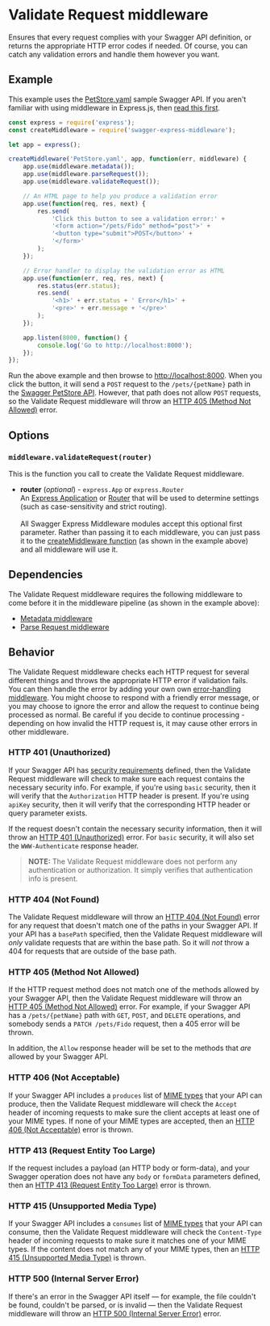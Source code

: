 Validate Request middleware
============================
Ensures that every request complies with your Swagger API definition, or returns the appropriate HTTP error codes if needed.  Of course, you can catch any validation errors and handle them however you want.


Example
--------------------------
This example uses the [PetStore.yaml](https://github.com/APIDevTools/swagger-express-middleware/blob/master/samples/PetStore.yaml) sample Swagger API.  If you aren't familiar with using middleware in Express.js, then [read this first](http://expressjs.com/guide/using-middleware.html).

```javascript
const express = require('express');
const createMiddleware = require('swagger-express-middleware');

let app = express();

createMiddleware('PetStore.yaml', app, function(err, middleware) {
    app.use(middleware.metadata());
    app.use(middleware.parseRequest());
    app.use(middleware.validateRequest());

    // An HTML page to help you produce a validation error
    app.use(function(req, res, next) {
        res.send(
            'Click this button to see a validation error:' +
            '<form action="/pets/Fido" method="post">' +
            '<button type="submit">POST</button>' +
            '</form>'
        );
    });

    // Error handler to display the validation error as HTML
    app.use(function(err, req, res, next) {
        res.status(err.status);
        res.send(
            '<h1>' + err.status + ' Error</h1>' +
            '<pre>' + err.message + '</pre>'
        );
    });

    app.listen(8000, function() {
        console.log('Go to http://localhost:8000');
    });
});
```

Run the above example and then browse to [http://localhost:8000](http://localhost:8000).  When you click the button, it will send a `POST` request to the `/pets/{petName}` path in the [Swagger PetStore API](https://github.com/APIDevTools/swagger-express-middleware/blob/master/samples/PetStore.yaml).  However, that path does not allow `POST` requests, so the Validate Request middleware will throw an [HTTP 405 (Method Not Allowed)](http://httpstatusdogs.com/405-method-not-allowed) error.


Options
--------------------------
### `middleware.validateRequest(router)`
This is the function you call to create the Validate Request middleware.

* __router__ (_optional_) - `express.App` or `express.Router`<br>
An [Express Application](http://expressjs.com/4x/api.html#application) or [Router](http://expressjs.com/4x/api.html#router) that will be used to determine settings (such as case-sensitivity and strict routing).
<br><br>
All Swagger Express Middleware modules accept this optional first parameter. Rather than passing it to each middleware, you can just pass it to the [createMiddleware function](../exports/createMiddleware.md) (as shown in the example above) and all middleware will use it.


Dependencies
--------------------------
The Validate Request middleware requires the following middleware to come before it in the middleware pipeline (as shown in the example above):

* [Metadata middleware](metadata.md)
* [Parse Request middleware](parseRequest.md)


Behavior
--------------------------
The Validate Request middleware checks each HTTP request for several different things and throws the appropriate HTTP error if validation fails.  You can then handle the error by adding your own own [error-handling middleware](http://expressjs.com/guide/error-handling.html).  You might choose to respond with a friendly error message, or you may choose to ignore the error and allow the request to continue being processed as normal.  Be careful if you decide to continue processing - depending on how invalid the HTTP request is, it may cause other errors in other middleware.


### HTTP 401 (Unauthorized)
If your Swagger API has [security requirements](https://github.com/OAI/OpenAPI-Specification/blob/master/versions/2.0.md#securityRequirementObject) defined, then the Validate Request middleware will check to make sure each request contains the necessary security info.  For example, if you're using `basic` security, then it will verify that the `Authorization` HTTP header is present.  If you're using `apiKey` security, then it will verify that the corresponding HTTP header or query parameter exists.

If the request doesn't contain the necessary security information, then it will throw an [HTTP 401 (Unauthorized)](http://httpstatusdogs.com/401-unauthorized) error.  For `basic` security, it will also set the `WWW-Authenticate` response header.

> **NOTE:** The Validate Request middleware does not perform any authentication or authorization. It simply verifies that authentication info is present.


### HTTP 404 (Not Found)
The Validate Request middleware will throw an [HTTP 404 (Not Found)](http://httpstatusdogs.com/404-not-found) error for any request that doesn't match one of the paths in your Swagger API.  If your API has a `basePath` specified, then the Validate Request middleware will _only_ validate requests that are within the base path.  So it will _not_ throw a 404 for requests that are outside of the base path.


### HTTP 405 (Method Not Allowed)
If the HTTP request method does not match one of the methods allowed by your Swagger API, then the Validate Request middleware will throw an [HTTP 405 (Method Not Allowed)](http://httpstatusdogs.com/405-method-not-allowed) error.  For example, if your Swagger API has a `/pets/{petName}` path with `GET`, `POST`, and `DELETE` operations, and somebody sends a `PATCH /pets/Fido` request, then a 405 error will be thrown.

In addition, the `Allow` response header will be set to the methods that _are_ allowed by your Swagger API.


### HTTP 406 (Not Acceptable)
If your Swagger API includes a `produces` list of [MIME types](https://github.com/OAI/OpenAPI-Specification/blob/master/versions/2.0.md#mimeTypes) that your API can produce, then the Validate Request middleware will check the `Accept` header of incoming requests to make sure the client accepts at least one of your MIME types.  If none of your MIME types are accepted, then an [HTTP 406 (Not Acceptable)](http://httpstatusdogs.com/406-not-acceptable) error is thrown.


### HTTP 413 (Request Entity Too Large)
If the request includes a payload (an HTTP body or form-data), and your Swagger operation does not have any `body` or `formData` parameters defined, then an [HTTP 413 (Request Entity Too Large)](http://httpstatusdogs.com/413-request-entity-too-large) error is thrown.


### HTTP 415 (Unsupported Media Type)
If your Swagger API includes a `consumes` list of [MIME types](https://github.com/OAI/OpenAPI-Specification/blob/master/versions/2.0.md#mimeTypes) that your API can consume, then the Validate Request middleware will check the `Content-Type` header of incoming requests to make sure it matches one of your MIME types.  If the content does not match any of your MIME types, then an [HTTP 415 (Unsupported Media Type)](https://en.wikipedia.org/wiki/List_of_HTTP_status_codes#415) is thrown.


### HTTP 500 (Internal Server Error)
If there's an error in the Swagger API itself &mdash; for example, the file couldn't be found, couldn't be parsed, or is invalid &mdash; then the Validate Request middleware will throw an [HTTP 500 (Internal Server Error)](http://httpstatusdogs.com/500-internal-server-error) error.
